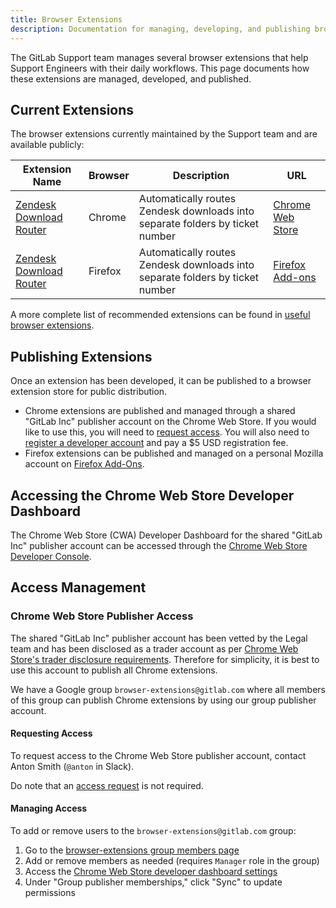 ```yaml
---
title: Browser Extensions
description: Documentation for managing, developing, and publishing browser extensions for the GitLab Support team
---
```


The GitLab Support team manages several browser extensions that help Support Engineers with their daily workflows. This page documents how these extensions are managed, developed, and published.

## Current Extensions

The browser extensions currently maintained by the Support team and are available publicly:

| Extension Name | Browser | Description | URL |
|---------------|---------|------------|------|
| [Zendesk Download Router](https://gitlab.com/gitlab-com/support/toolbox/zd-dl-router) | Chrome | Automatically routes Zendesk downloads into separate folders by ticket number | [Chrome Web Store](https://chromewebstore.google.com/detail/zendesk-download-router/pgfhacdbkdeppdjgighdeejjfneifkml) |
| [Zendesk Download Router](https://gitlab.com/gitlab-com/support/toolbox/zd-dl-router) | Firefox | Automatically routes Zendesk downloads into separate folders by ticket number | [Firefox Add-ons](https://addons.mozilla.org/en-US/firefox/addon/zendesk-download-router/) |

A more complete list of recommended extensions can be found in [useful browser extensions](../engineering/_index.md#useful-browser-extensions).

## Publishing Extensions

Once an extension has been developed, it can be published to a browser extension store for public distribution.

- Chrome extensions are published and managed through a shared "GitLab Inc" publisher account on the Chrome Web Store. If you would like to use this, you will need to [request access](#requesting-access). You will also need to [register a developer account](https://developer.chrome.com/docs/webstore/register) and pay a $5 USD registration fee.
- Firefox extensions can be published and managed on a personal Mozilla account on [Firefox Add-Ons](https://addons.mozilla.org/en-GB/firefox/).

## Accessing the Chrome Web Store Developer Dashboard

The Chrome Web Store (CWA) Developer Dashboard for the shared "GitLab Inc" publisher account can be accessed through the [Chrome Web Store Developer Console](https://chrome.google.com/webstore/devconsole/5df5edac-ebab-45e2-9001-f6fb6fec07af).

## Access Management

### Chrome Web Store Publisher Access

The shared "GitLab Inc" publisher account has been vetted by the Legal team and has been disclosed as a trader account as per [Chrome Web Store's trader disclosure requirements](https://developer.chrome.com/docs/webstore/program-policies/trader-disclosure). Therefore for simplicity, it is best to use this account to publish all Chrome extensions.

We have a Google group `browser-extensions@gitlab.com` where all members of this group can publish Chrome extensions by using our group publisher account.

#### Requesting Access

To request access to the Chrome Web Store publisher account, contact Anton Smith (`@anton` in Slack).

Do note that an [access request](../../it/end-user-services/onboarding-access-requests/access-requests/_index.md) is not required.

#### Managing Access

To add or remove users to the `browser-extensions@gitlab.com` group:

1. Go to the [browser-extensions group members page](https://groups.google.com/a/gitlab.com/g/browser-extensions/members)
2. Add or remove members as needed (requires `Manager` role in the group)
3. Access the [Chrome Web Store developer dashboard settings](https://chrome.google.com/webstore/devconsole/5df5edac-ebab-45e2-9001-f6fb6fec07af/settings)
4. Under "Group publisher memberships," click "Sync" to update permissions
